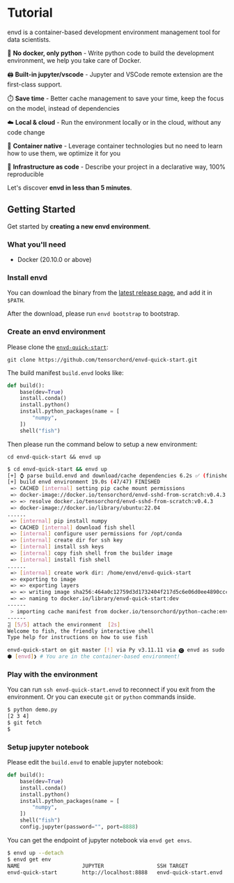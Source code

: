 # Tutorial

envd is a container-based development environment management tool for data scientists.

🐍 **No docker, only python** - Write python code to build the development environment, we help you take care of Docker.

🖨️ **Built-in jupyter/vscode** - Jupyter and VSCode remote extension are the first-class support.

⏱️ **Save time** - Better cache management to save your time, keep the focus on the model, instead of dependencies

☁️ **Local & cloud** - Run the environment locally or in the cloud, without any code change

🐳 **Container native** - Leverage container technologies but no need to learn how to use them, we optimize it for you

🤟 **Infrastructure as code** - Describe your project in a declarative way, 100% reproducible

Let's discover **envd in less than 5 minutes**.

## Getting Started

Get started by **creating a new envd environment**.

### What you'll need

- Docker (20.10.0 or above)

### Install envd

You can download the binary from the [latest release page](https://github.com/tensorchord/envd/releases/latest), and add it in `$PATH`.

After the download, please run `envd bootstrap` to bootstrap.

### Create an envd environment

Please clone the [`envd-quick-start`](https://github.com/tensorchord/envd-quick-start):

```
git clone https://github.com/tensorchord/envd-quick-start.git
```

The build manifest `build.envd` looks like:

```python
def build():
    base(dev=True)
    install.conda()
    install.python()
    install.python_packages(name = [
        "numpy",
    ])
    shell("fish")
```

Then please run the command below to setup a new environment:

```
cd envd-quick-start && envd up
```

```bash
$ cd envd-quick-start && envd up
[+] ⌚ parse build.envd and download/cache dependencies 6.2s ✅ (finished) 
[+] build envd environment 19.0s (47/47) FINISHED                                                 
 => CACHED [internal] setting pip cache mount permissions                                     0.0s
 => docker-image://docker.io/tensorchord/envd-sshd-from-scratch:v0.4.3                        2.3s
 => => resolve docker.io/tensorchord/envd-sshd-from-scratch:v0.4.3                            2.3s
 => docker-image://docker.io/library/ubuntu:22.04                                             0.0s
......
 => [internal] pip install numpy                                                              2.5s
 => CACHED [internal] download fish shell                                                     0.0s
 => [internal] configure user permissions for /opt/conda                                      1.0s
 => [internal] create dir for ssh key                                                         0.5s
 => [internal] install ssh keys                                                               0.2s
 => [internal] copy fish shell from the builder image                                         0.2s
 => [internal] install fish shell                                                             0.5s
......
 => [internal] create work dir: /home/envd/envd-quick-start                                   0.2s
 => exporting to image                                                                        7.7s
 => => exporting layers                                                                       7.7s
 => => writing image sha256:464a0c12759d3d1732404f217d5c6e06d0ee4890cccd66391a608daf2bd314e4  0.0s
 => => naming to docker.io/library/envd-quick-start:dev                                       0.0s
------
 > importing cache manifest from docker.io/tensorchord/python-cache:envd-v0.4.3:
------
⣽ [5/5] attach the environment  [2s]            
Welcome to fish, the friendly interactive shell
Type help for instructions on how to use fish

envd-quick-start on git master [!] via Py v3.11.11 via 🅒 envd as sudo 
⬢ [envd]❯ # You are in the container-based environment!
```

### Play with the environment

You can run `ssh envd-quick-start.envd` to reconnect if you exit from the environment. Or you can execute `git` or `python` commands inside.

```bash
$ python demo.py
[2 3 4]
$ git fetch
$
```

### Setup jupyter notebook

Please edit the `build.envd` to enable jupyter notebook:

```python
def build():
    base(dev=True)
    install.conda()
    install.python()
    install.python_packages(name = [
        "numpy",
    ])
    shell("fish")
    config.jupyter(password="", port=8888)
```

You can get the endpoint of jupyter notebook via `envd get envs`.

```bash
$ envd up --detach
$ envd get env
NAME                    JUPYTER                 SSH TARGET              CONTEXT                                 IMAGE                   GPU     CUDA    CUDNN   STATUS          CONTAINER ID 
envd-quick-start        http://localhost:8888   envd-quick-start.envd   /home/gaocegege/code/envd-quick-start   envd-quick-start:dev    false   <none>  <none>  Up 54 seconds   bd3f6a729e94
```
